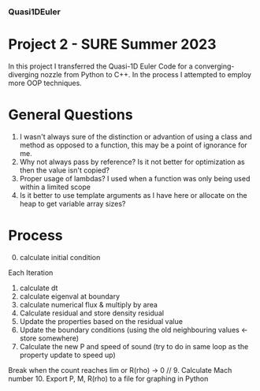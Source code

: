 ### Quasi1DEuler
# Project 2 - SURE Summer 2023

In this project I transferred the Quasi-1D Euler Code for a converging-diverging nozzle from Python to C++. In the process I attempted to employ more OOP techniques.

# General Questions
1. I wasn't always sure of the distinction or advantion of using a class and method as opposed to a function, this may be a point of ignorance for me.
2. Why not always pass by reference? Is it not better for optimization as then the value isn't copied?
3. Proper usage of lambdas? I used when a function was only being used within a limited scope
4. Is it better to use template arguments as I have here or allocate on the heap to get variable array sizes?


# Process
0. calculate initial condition

Each Iteration
1. calculate dt
2. calculate eigenval at boundary
3. calculate numerical flux & multiply by area 
4. Calculate residual and store density residual
5. Update the properties based on the residual value
6. Update the boundary conditions (using the old neighbouring values <- store somewhere)
7. Calculate the new P and speed of sound (try to do in same loop as the property update to speed up)

Break when the count reaches lim or R(rho) -> 0 //
9. Calculate Mach number 
10. Export P, M, R(rho) to a file for graphing in Python
